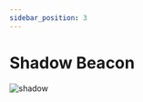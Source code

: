 ```yaml
---
sidebar_position: 3
---
```


# Shadow Beacon

![shadow](https://vwiki.valorserver.com/api/item/picture/shadow%20beacon)
